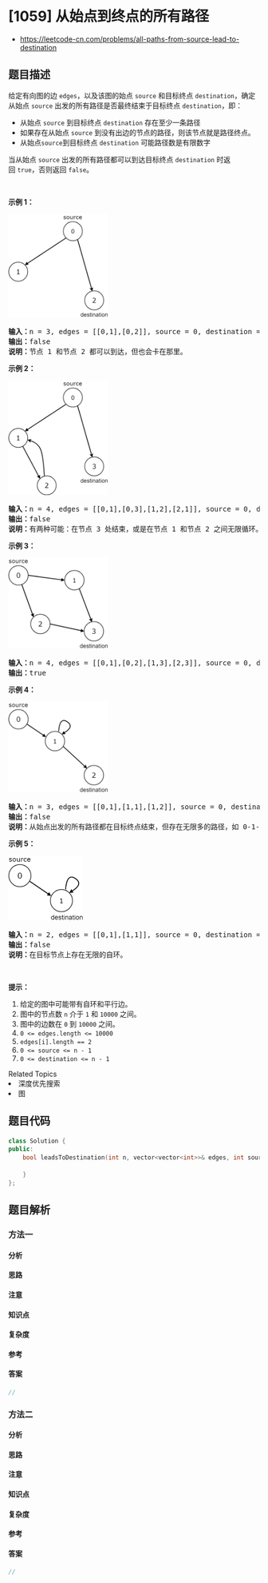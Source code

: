 

# [1059] 从始点到终点的所有路径
* https://leetcode-cn.com/problems/all-paths-from-source-lead-to-destination


## 题目描述

<p>给定有向图的边&nbsp;<code>edges</code>，以及该图的始点&nbsp;<code>source</code>&nbsp;和目标终点&nbsp;<code>destination</code>，确定从始点&nbsp;<code>source</code>&nbsp;出发的所有路径是否最终结束于目标终点&nbsp;<code>destination</code>，即：</p>

<ul>
	<li>从始点&nbsp;<code>source</code> 到目标终点&nbsp;<code>destination</code> 存在至少一条路径</li>
	<li>如果存在从始点&nbsp;<code>source</code> 到没有出边的节点的路径，则该节点就是路径终点。</li>
	<li>从始点<code>source</code>到目标终点&nbsp;<code>destination</code> 可能路径数是有限数字</li>
</ul>

<p>当从始点&nbsp;<code>source</code> 出发的所有路径都可以到达目标终点&nbsp;<code>destination</code> 时返回&nbsp;<code>true</code>，否则返回 <code>false</code>。</p>

<p>&nbsp;</p>

<p><strong>示例 1：</strong></p>

<p><img alt="" src="https://raw.githubusercontent.com/algoboy101/LeetCodeCrowdsource/master/imgs/485_example_1.png" style="height: 208px; width: 200px;"></p>

<pre><strong>输入：</strong>n = 3, edges = [[0,1],[0,2]], source = 0, destination = 2
<strong>输出：</strong>false
<strong>说明：</strong>节点 1 和节点 2 都可以到达，但也会卡在那里。
</pre>

<p><strong>示例 2：</strong></p>

<p><img alt="" src="https://raw.githubusercontent.com/algoboy101/LeetCodeCrowdsource/master/imgs/485_example_2.png" style="height: 230px; width: 200px;"></p>

<pre><strong>输入：</strong>n = 4, edges = [[0,1],[0,3],[1,2],[2,1]], source = 0, destination = 3
<strong>输出：</strong>false
<strong>说明：</strong>有两种可能：在节点 3 处结束，或是在节点 1 和节点 2 之间无限循环。
</pre>

<p><strong>示例 3：</strong></p>

<p><img alt="" src="https://raw.githubusercontent.com/algoboy101/LeetCodeCrowdsource/master/imgs/485_example_3.png" style="height: 183px; width: 200px;"></p>

<pre><strong>输入：</strong>n = 4, edges = [[0,1],[0,2],[1,3],[2,3]], source = 0, destination = 3
<strong>输出：</strong>true
</pre>

<p><strong>示例 4：</strong></p>

<p><img alt="" src="https://raw.githubusercontent.com/algoboy101/LeetCodeCrowdsource/master/imgs/485_example_4.png" style="height: 183px; width: 200px;"></p>

<pre><strong>输入：</strong>n = 3, edges = [[0,1],[1,1],[1,2]], source = 0, destination = 2
<strong>输出：</strong>false
<strong>说明：</strong>从始点出发的所有路径都在目标终点结束，但存在无限多的路径，如 0-1-2，0-1-1-2，0-1-1-1-2，0-1-1-1-1-2 等。
</pre>

<p><strong>示例 5：</strong></p>

<p><img alt="" src="https://raw.githubusercontent.com/algoboy101/LeetCodeCrowdsource/master/imgs/485_example_5.png" style="height: 131px; width: 150px;"></p>

<pre><strong>输入：</strong>n = 2, edges = [[0,1],[1,1]], source = 0, destination = 1
<strong>输出：</strong>false
<strong>说明：</strong>在目标节点上存在无限的自环。
</pre>

<p>&nbsp;</p>

<p><strong>提示：</strong></p>

<ol>
	<li>给定的图中可能带有自环和平行边。</li>
	<li>图中的节点数&nbsp;<code>n</code>&nbsp;介于&nbsp;<code>1</code> 和&nbsp;<code>10000</code>&nbsp;之间。</li>
	<li>图中的边数在&nbsp;<code>0</code> 到&nbsp;<code>10000</code>&nbsp;之间。</li>
	<li><code>0 &lt;= edges.length &lt;= 10000</code></li>
	<li><code>edges[i].length == 2</code></li>
	<li><code>0 &lt;= source &lt;= n - 1</code></li>
	<li><code>0 &lt;= destination &lt;= n - 1</code></li>
</ol>
<div><div>Related Topics</div><div><li>深度优先搜索</li><li>图</li></div></div>


## 题目代码

```cpp
class Solution {
public:
    bool leadsToDestination(int n, vector<vector<int>>& edges, int source, int destination) {

    }
};
```


## 题目解析


### 方法一

#### 分析

#### 思路

#### 注意

#### 知识点

#### 复杂度

#### 参考

#### 答案

```cpp
//
```


### 方法二

#### 分析

#### 思路

#### 注意

#### 知识点

#### 复杂度

#### 参考

#### 答案

```cpp
//
```


